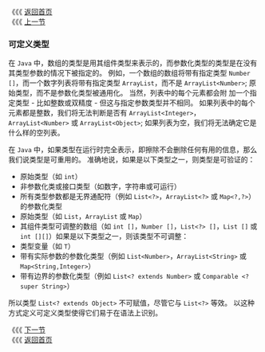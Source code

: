 《《《 [返回首页](../README.md)       <br/>
《《《 [上一节](00_Reification.md)

### 可定义类型

在 `Java` 中，数组的类型是用其组件类型来表示的，而参数化类型的类型是在没有其类型参数的情况下被指定的。 例如，一个数组的数组将带有指定类型 
`Number []`，而一个数字列表将带有指定类型 `ArrayList`，而不是 `ArrayList<Number>`; 原始类型，而不是参数化类型被通用化。 当然，列表中的每个元素都会附
加一个指定类型 - 比如整数或双精度 - 但这与指定参数类型并不相同。 如果列表中的每个元素都是整数，我们将无法判断是否有 `ArrayList<Integer>`，
`ArrayList<Number>` 或 `ArrayList<Object>`; 如果列表为空，我们将无法确定它是什么样的空列表。

在 `Java` 中，如果类型在运行时完全表示，即擦除不会删除任何有用的信息，那么我们说类型是可重用的。 准确地说，如果是以下类型之一，则类型是可验证的：

   - 原始类型（如 `int`）
   - 非参数化类或接口类型（如数字，字符串或可运行）
   - 所有类型参数都是无界通配符（例如 `List<?>`，`ArrayList<?>` 或 `Map<?,?>`）的参数化类型
   - 原始类型（如 `List`，`ArrayList` 或 `Map`）
   - 其组件类型可调整的数组（如 `int []`，`Number []`，`List<?> []`，`List []` 或 `int [][]`）如果是以下类型之一，则该类型不可调整：
   - 类型变量（如 `T`）
   - 带有实际参数的参数化类型（例如 `List<Number>`，`ArrayList<String>` 或 `Map<String,Integer>`）
   - 带有边界的参数化类型（例如 `List<? extends Number>` 或 `Comparable <? super String>`）
   
所以类型 `List<? extends Object>` 不可赋值，尽管它与 `List<?>` 等效。 以这种方式定义可定义类型使得它们易于在语法上识别。   

《《《 [下一节](02_Instance_Tests_and_Casts.md)      <br/>
《《《 [返回首页](../README.md)
